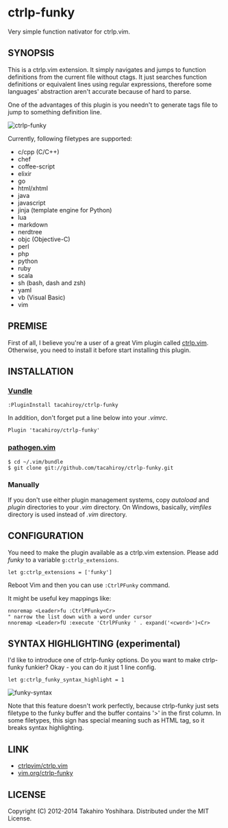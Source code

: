 ctrlp-funky
============
Very simple function nativator for ctrlp.vim.

SYNOPSIS
----------
This is a ctrlp.vim extension. It simply navigates and jumps to function definitions from the current file without ctags. It just searches function definitions or equivalent lines using regular expressions, therefore some languages' abstraction aren't accurate because of hard to parse.

One of the advantages of this plugin is you needn't to generate tags file to jump to something definition line.

![ctrlp-funky][1]

Currently, following filetypes are supported:
* c/cpp (C/C++)
* chef
* coffee-script
* elixir
* go
* html/xhtml
* java
* javascript
* jinja (template engine for Python)
* lua
* markdown
* nerdtree
* objc (Objective-C)
* perl
* php
* python
* ruby
* scala
* sh (bash, dash and zsh)
* yaml
* vb (Visual Basic)
* vim


PREMISE
----------
First of all, I believe you're a user of a great Vim plugin called [ctrlp.vim](https://github.com/ctrlpvim/ctrlp.vim).
Otherwise, you need to install it before start installing this plugin.


INSTALLATION
----------
### [Vundle](https://github.com/gmarik/vundle.git)

    :PluginInstall tacahiroy/ctrlp-funky

In addition, don't forget put a line below into your _.vimrc_.

    Plugin 'tacahiroy/ctrlp-funky'

### [pathogen.vim](https://github.com/tpope/vim-pathogen)

    $ cd ~/.vim/bundle
    $ git clone git://github.com/tacahiroy/ctrlp-funky.git

### Manually
If you don't use either plugin management systems, copy _autoload_ and _plugin_ directories to your _.vim_ directory.
On Windows, basically, _vimfiles_ directory is used instead of _.vim_ directory.


CONFIGURATION
--------------
You need to make the plugin available as a ctrlp.vim extension. Please add *funky* to a variable `g:ctrlp_extensions`.

    let g:ctrlp_extensions = ['funky']

Reboot Vim and then you can use `:CtrlPFunky` command.

It might be useful key mappings like:

    nnoremap <Leader>fu :CtrlPFunky<Cr>
    " narrow the list down with a word under cursor
    nnoremap <Leader>fU :execute 'CtrlPFunky ' . expand('<cword>')<Cr>


SYNTAX HIGHLIGHTING (experimental)
-------
I'd like to introduce one of ctrlp-funky options.
Do you want to make ctrlp-funky funkier? Okay - you can do it just 1 line config.
```vim
let g:ctrlp_funky_syntax_highlight = 1
```
![funky-syntax][2]

Note that this feature doesn't work perfectly, because ctrlp-funky just sets
filetype to the funky buffer and the buffer contains '>' in the first column.
In some filetypes, this sign has special meaning such as HTML tag, so it breaks
syntax highlighting.


LINK
-------

* [ctrlpvim/ctrlp.vim](https://github.com/ctrlpvim/ctrlp.vim)
* [vim.org/ctrlp-funky](http://www.vim.org/scripts/script.php?script_id=4592)


LICENSE
-------

Copyright (C) 2012-2014 Takahiro Yoshihara. Distributed under the MIT License.

[1]: http://i.imgur.com/yO4PWAF.png
[2]: http://i.imgur.com/CnKui5H.png

